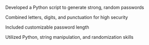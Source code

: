 Developed a Python script to generate strong, random passwords 

Combined letters, digits, and punctuation for high security 

Included customizable password length 

Utilized Python, string manipulation, and randomization skills 
